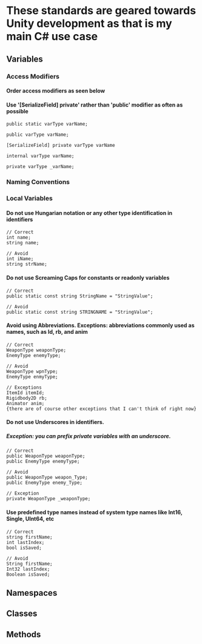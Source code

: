 # These standards are geared towards Unity development as that is my main C# use case

## Variables
### Access Modifiers
#### Order access modifiers as seen below
#### Use '[SerializeField] private' rather than 'public' modifier as often as possible
    public static varType varName;
    
    public varType varName;

    [SerializeField] private varType varName

    internal varType varName;
    
    private varType _varName;

### Naming Conventions

### Local Variables
    
#### Do not use Hungarian notation or any other type identification in identifiers
    // Correct
    int name;
    string name;

    // Avoid
    int iName;
    string strName;
  
#### Do not use Screaming Caps for constants or readonly variables
    // Correct
    public static const string StringName = "StringValue";

    // Avoid
    public static const string STRINGNAME = "StringValue";
    
#### Avoid using Abbreviations. Exceptions: abbreviations commonly used as names, such as Id, rb, and anim
    // Correct
    WeaponType weaponType;
    EnemyType enemyType;

    // Avoid
    WeaponType wpnType;
    EnemyType enmyType;

    // Exceptions
    ItemId itemId;
    Rigidbody2D rb;
    Animator anim;
    {there are of course other exceptions that I can't think of right now}

#### Do not use Underscores in identifiers. 
##### Exception: you can prefix private variables with an underscore.
    // Correct
    public WeaponType weaponType;
    public EnemyType enemyType;

    // Avoid
    public WeaponType weapon_Type;
    public EnemyType enemy_Type;

    // Exception
    private WeaponType _weaponType;

#### Use predefined type names instead of system type names like Int16, Single, UInt64, etc     
    // Correct
    string firstName;
    int lastIndex;
    bool isSaved;

    // Avoid
    String firstName;
    Int32 lastIndex;
    Boolean isSaved;

## Namespaces

## Classes

## Methods